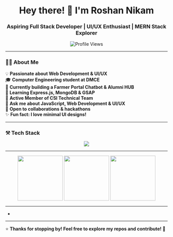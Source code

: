 <!-- HEADER -->
<h1 align="center">Hey there! 👋 I'm Roshan Nikam</h1>
<h3 align="center">Aspiring Full Stack Developer | UI/UX Enthusiast | MERN Stack Explorer</h3>

<p align="center">
  <img src="https://komarev.com/ghpvc/?username=roshannikam&label=Profile%20Views&color=0e75b6&style=flat" alt="Profile Views" />
</p>

---

<!-- ABOUT SECTION -->
### 🧑‍💻 About Me  
💡 **Passionate about Web Development & UI/UX**  
🎓 **Computer Engineering student at DMCE**  
🔭 **Currently building a Farmer Portal Chatbot & Alumni HUB**  
🌱 **Learning Express.js, MongoDB & GSAP**  
📌 **Active Member of CSI Technical Team**  
💬 **Ask me about JavaScript, Web Development & UI/UX**  
🚀 **Open to collaborations & hackathons**  
✨ **Fun fact: I love minimal UI designs!**  

---

<!-- TECH STACK -->
### ⚒️ Tech Stack  
<p align="center">
  <img src="https://skillicons.dev/icons?i=html,css,js,nodejs,express,mongodb,git,figma" />
</p>

---

<p align="center">
  <img src="https://github-readme-stats.vercel.app/api?username=roshannikam&show_icons=true&theme=transparent&hide_border=true" height="140px" />
<img src="https://streak-stats.demolab.com/?user=roshannikam&theme=transparent&hide_border=true" height="140px" />

  <img src="https://github-readme-stats.vercel.app/api/top-langs/?username=roshannikam&layout=compact&theme=transparent&hide_border=true" height="140px" />
</p>

---


-
---

⭐ **Thanks for stopping by! Feel free to explore my repos and contribute! 🚀**  
